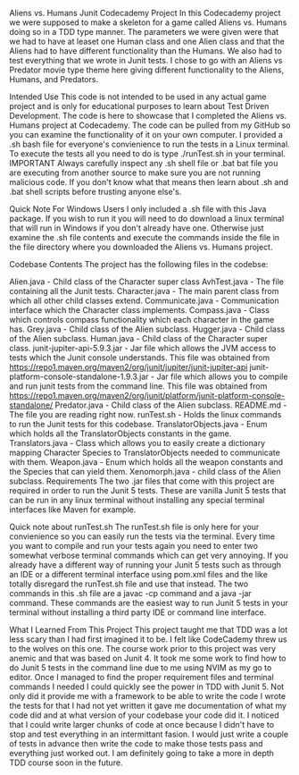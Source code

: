 Aliens vs. Humans Junit Codecademy Project
In this Codecademy project we were supposed to make a skeleton for a game called Aliens vs. Humans doing so in a TDD type manner. The parameters we were given were that we had to have at leaset one Human class and one Alien class and that the Aliens had to have different functionality than the Humans. We also had to test everything that we wrote in Junit tests. I chose to go with an Aliens vs Predator movie type theme here giving different functionality to the Aliens, Humans, and Predators.

Intended Use
This code is not intended to be used in any actual game project and is only for educational purposes to learn about Test Driven Development. The code is here to showcase that I completed the Aliens vs. Humans project at Codecademy. The code can be pulled from my GitHub so you can examine the functionality of it on your own computer. I provided a .sh bash file for everyone's convienience to run the tests in a Linux terminal. To execute the tests all you need to do is type ./runTest.sh in your terminal. IMPORTANT Always carefully inspect any .sh shell file or .bat bat file you are executing from another source to make sure you are not running malicious code. If you don't know what that means then learn about .sh and .bat shell scripts before trusting anyone else's.

Quick Note For Windows Users
I only included a .sh file with this Java package. If you wish to run it you will need to do download a linux terminal that will run in Windows if you don't already have one. Otherwise just examine the .sh file contents and execute the commands inside the file in the file directory where you downloaded the Aliens vs. Humans project.

Codebase Contents
The project has the following files in the codebse:

Alien.java - Child class of the Character super class
AvhTest.java - The file containing all the Junit tests.
Character.java - The main parent class from which all other child classes extend.
Communicate.java - Communication interface which the Character class implements.
Compass.java - Class which controls compass functionality which each character in the game has.
Grey.java - Child class of the Alien subclass.
Hugger.java - Child class of the Alien subclass.
Human.java - Child class of the Character super class.
junit-jupiter-api-5.9.3.jar - Jar file which allows the JVM access to tests which the Junit console understands. This file was obtained from https://repo1.maven.org/maven2/org/junit/jupiter/junit-jupiter-api
junit-platform-console-standalone-1.9.3.jar - Jar file which allows you to compile and run junit tests from the command line. This file was obtained from https://repo1.maven.org/maven2/org/junit/platform/junit-platform-console-standalone/
Predator.java - Child class of the Alien subclass.
README.md - The file you are reading right now.
runTest.sh - Holds the linux commands to run the Junit tests for this codebase.
TranslatorObjects.java - Enum which holds all the TranslatorObjects constants in the game.
Translators.java - Class which allows you to easily create a dictionary mapping Character Species to TranslatorObjects needed to communicate with them.
Weapon.java - Enum which holds all the weapon constants and the Species that can yield them.
Xenomorph.java - child class of the Alien subclass.
Requirements
The two .jar files that come with this project are required in order to run the Junit 5 tests. These are vanilla Junit 5 tests that can be run in any linux terminal without installing any special terminal interfaces like Maven for example.

Quick note about runTest.sh
The runTest.sh file is only here for your convienience so you can easily run the tests via the terminal. Every time you want to compile and run your tests again you need to enter two somewhat verbose terminal commands which can get very annoying. If you already have a different way of running your Junit 5 tests such as through an IDE or a different terminal interface using pom.xml files and the like totally disregard the runTest.sh file and use that instead. The two commands in this .sh file are a javac -cp command and a java -jar command. These commands are the easiest way to run Junit 5 tests in your terminal without installing a third party IDE or command line interface.

What I Learned From This Project
This project taught me that TDD was a lot less scary than I had first imagined it to be. I felt like CodeCademy threw us to the wolves on this one. The course work prior to this project was very anemic and that was based on Junit 4. It took me some work to find how to do Junit 5 tests in the command line due to me using NVIM as my go to editor. Once I managed to find the proper requirement files and terminal commands I needed I could quickly see the power in TDD with Junit 5. Not only did it provide me with a framework to be able to write the code I wrote the tests for that I had not yet written it gave me documentation of what my code did and at what version of your codebase your code did it. I noticed that I could write larger chunks of code at once because I didn't have to stop and test everything in an intermittant fasion. I would just write a couple of tests in advance then write the code to make those tests pass and everything just worked out. I am definitely going to take a more in depth TDD course soon in the future.
